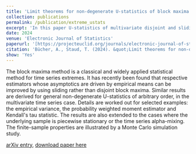 ```yaml
---
title: 'Limit theorems for non-degenerate U-statistics of block maxima for time series'
collection: publications
permalink: /publication/extreme_ustats
excerpt: 'In this paper U-statistics of multivariate disjoint and sliding block maxima for time series are considered. Limit theorems and finite-sample simulation studies are presented.'
date: 2024
venue: 'Electronic Journal of Statistics'
paperurl: '[https://projecteuclid.org/journals/electronic-journal-of-statistics/volume-18/issue-2/Limit-theorems-for-non-degenerate-U-statistics-of-block-maxima/10.1214/24-EJS2269.full](Link)'
citation: 'Bücher, A., Staud, T. (2024). &quot;Limit theorems for non-degenerate U-statistics of block maxima for time series &quot; <i>Electron. J. Statist. 18(2): 2850-2885 (2024).</i>'
show: 'Yes'
---
```


The block maxima method is a classical and widely applied statistical method for time series extremes. It has recently been found that respective estimators whose asymptotics are driven by empirical means can be improved by using sliding rather than disjoint block maxima. Similar results are derived for general non-degenerate U-statistics of arbitrary order, in the multivariate time series case. Details are worked out for selected examples: the empirical variance, the probability weighted moment estimator and Kendall's tau statistic. The results are also extended to the cases where the underlying sample is piecewise stationary or the time series alpha-mixing. The finite-sample properties are illustrated by a Monte Carlo simulation study.

[arXiv entry](https://arxiv.org/abs/2308.13761), [download paper here](https://arxiv.org/pdf/2308.13761)
